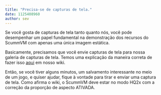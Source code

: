 ```yaml
---
title: "Precisa-se de capturas de tela."
date: 1125408960
author: sev
---
```


Se você gosta de capturas de tela tanto quanto nós, você pode desempenhar um papel fundamental na demonstração dos recursos do ScummVM com apenas uma única imagem estática.

Basicamente, precisamos que você envie capturas de tela para nossa galeria de capturas de tela. Temos uma explicação da maneira correta de fazer isso [aqui](http://wiki.scummvm.org/index.php/Screenshots) em nosso wiki.

Então, se você tiver alguns minutos, um salvamento interessante no meio de um jogo, e quiser ajudar, fique à vontade para tirar e enviar uma captura de tela. Como afirma o wiki, o ScummVM deve estar no modo HQ2x com a correção da proporção de aspecto ATIVADA.
